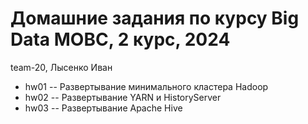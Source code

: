 # Домашние задания по курсу Big Data МОВС, 2 курс, 2024

team-20, Лысенко Иван

- hw01 -- Развертывание минимального кластера Hadoop
- hw02 -- Развертывание YARN и HistoryServer
- hw03 -- Развертывание Apache Hive
